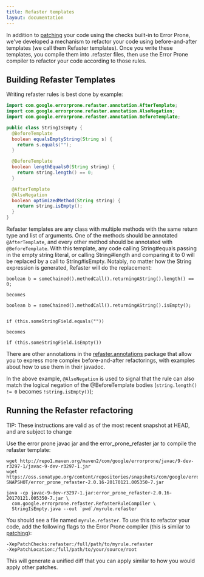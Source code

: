 ```yaml
---
title: Refaster templates
layout: documentation
---
```


In addition to [patching] your code using the checks built-in to Error Prone, we've developed a mechanism to refactor your code using before-and-after templates (we call them Refaster templates). Once you write these templates, you compile them into .refaster files, then use the Error Prone compiler to refactor your code according to those rules.

## Building Refaster Templates

Writing refaster rules is best done by example:

```java
import com.google.errorprone.refaster.annotation.AfterTemplate;
import com.google.errorprone.refaster.annotation.AlsoNegation;
import com.google.errorprone.refaster.annotation.BeforeTemplate;

public class StringIsEmpty {
  @BeforeTemplate
  boolean equalsEmptyString(String s) {
  	return s.equals("");
  }

  @BeforeTemplate
  boolean lengthEquals0(String string) {
    return string.length() == 0;
  }

  @AfterTemplate
  @AlsoNegation
  boolean optimizedMethod(String string) {
    return string.isEmpty();
  }
}
```

Refaster templates are any class with multiple methods with the same return type and list of arguments. One of the methods should be annotated `@AfterTemplate`, and every other method should be annotated with `@BeforeTemplate`. With this template, any code calling String#equals passing in the empty string literal, or calling String#length and comparing it to 0 will be replaced by a call to String#isEmpty. Notably, no matter how the String expression is generated, Refaster will do the replacement:

```
boolean b = someChained().methodCall().returningAString().length() == 0;

becomes

boolean b = someChained().methodCall().returningAString().isEmpty();


if (this.someStringField.equals(""))

becomes
 
if (this.someStringField.isEmpty())

```

There are other annotations in the [refaster.annotations] package that allow you to express more complex before-and-after refactorings, with examples about how to use them in their javadoc.

In the above example, `@AlsoNegation` is used to signal that the rule can also match the logical negation of the @BeforeTemplate bodies (`string.length() != 0` becomes `!string.isEmpty()`);

## Running the Refaster refactoring

TIP: These instructions are valid as of the most recent snapshot at HEAD, and are subject to change

Use the error prone javac jar and the error_prone_refaster jar to compile the refaster template:

```shell
wget http://repo1.maven.org/maven2/com/google/errorprone/javac/9-dev-r3297-1/javac-9-dev-r3297-1.jar
wget https://oss.sonatype.org/content/repositories/snapshots/com/google/errorprone/error_prone_refaster/2.0.16-SNAPSHOT/error_prone_refaster-2.0.16-20170121.005350-7.jar

java -cp javac-9-dev-r3297-1.jar:error_prone_refaster-2.0.16-20170121.005350-7.jar \
  com.google.errorprone.refaster.RefasterRuleCompiler \
  StringIsEmpty.java --out `pwd`/myrule.refaster
 ```

 You should see a file named `myrule.refaster`. To use this to refactor your code, add the following flags to the Error Prone compiler (this is similar to [patching]):

 ```
-XepPatchChecks:refaster:/full/path/to/myrule.refaster
-XepPatchLocation:/full/path/to/your/source/root
```

This will generate a unified diff that you can apply similar to how you would apply other patches.

[patching]: patching
[refaster.annotations]: ../api/latest/com/google/errorprone/refaster/annotation/package-frame.html